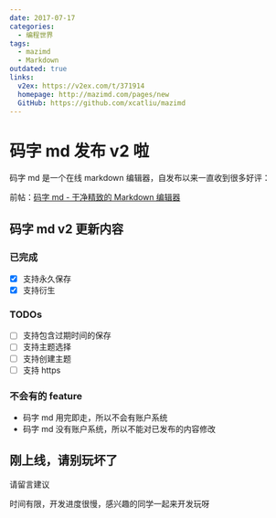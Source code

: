 ```yaml
---
date: 2017-07-17
categories:
  - 编程世界
tags:
  - mazimd
  - Markdown
outdated: true
links:
  v2ex: https://v2ex.com/t/371914
  homepage: http://mazimd.com/pages/new
  GitHub: https://github.com/xcatliu/mazimd
---
```


# 码字 md 发布 v2 啦

码字 md 是一个在线 markdown 编辑器，自发布以来一直收到很多好评：

前帖：[码字 md - 干净精致的 Markdown 编辑器](./mazimd.md)

## 码字 md v2 更新内容

### 已完成

- [x] 支持永久保存
- [x] 支持衍生

### TODOs

- [ ] 支持包含过期时间的保存
- [ ] 支持主题选择
- [ ] 支持创建主题
- [ ] 支持 https

### 不会有的 feature

- 码字 md 用完即走，所以不会有账户系统
- 码字 md 没有账户系统，所以不能对已发布的内容修改

## 刚上线，请别玩坏了

请留言建议

时间有限，开发进度很慢，感兴趣的同学一起来开发玩呀
